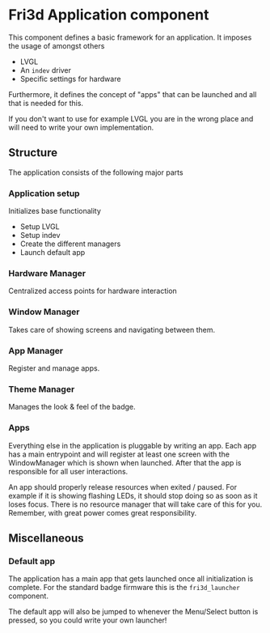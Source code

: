 # Fri3d Application component

This component defines a basic framework for an application. It imposes the usage of amongst others

* LVGL
* An `indev` driver
* Specific settings for hardware

Furthermore, it defines the concept of "apps" that can be launched and all that is needed for this. 

If you don't want to use for example LVGL you are in the wrong place and will need to write your own implementation.

## Structure

The application consists of the following major parts

### Application setup

Initializes base functionality

* Setup LVGL
* Setup indev
* Create the different managers
* Launch default app

### Hardware Manager

Centralized access points for hardware interaction

### Window Manager

Takes care of showing screens and navigating between them.

### App Manager

Register and manage apps.

### Theme Manager

Manages the look & feel of the badge.

### Apps

Everything else in the application is pluggable by writing an app. Each app has a main entrypoint and will register at
least one screen with the WindowManager which is shown when launched. After that the app is responsible for all user
interactions.

An app should properly release resources when exited / paused. For example if it is showing flashing LEDs, it should
stop doing so as soon as it loses focus. There is no resource manager that will take care of this for you. Remember,
with great power comes great responsibility.

## Miscellaneous

### Default app

The application has a main app that gets launched once all initialization is complete. For the standard badge firmware
this is the `fri3d_launcher` component.

The default app will also be jumped to whenever the Menu/Select button is pressed, so you could write your own launcher!
